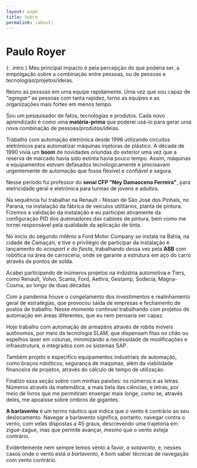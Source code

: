 ```yaml
---
layout: page
title: Sobre
permalink: /about/
---
```

# Paulo Royer
{: .intro }
Meu principal impacto é pela percepção do que poderia ser, a empolgação sobre a combinação entre pessoas, ou de pessoas e tecnologias/projetos/ideias.

Reúno as pessoas em uma equipe rapidamente. Uma vez que sou capaz de *"agregar"* as pessoas com tanta rapidez, torno as equipes e as organizações mais fortes em menos tempo.

Sou um pesquisador de fatos, tecnologias e produtos. Cada novo aprendizado é como uma **matéria-prima** que poderei usá-lo para gerar uma nova combinação de pessoas/produtos/ideias.

Trabalho com automação eletrônica desde 1996 utilizando circuitos eletrônicos para automatizar máquinas injetoras de plástico. A década de 1990 vivia um **boom** de novidades oriundas do exterior uma vez que a reserva de marcado havia sido extinta havia pouco tempo. Assim, máquinas e equipamentos estvam defasados tecnologicamente e precisavam urgentemente de automação que fosse flexível e confiável e segura.

Nesse período fui professor do **senai CFP "Ney Damasceno Ferreira"**, para eletricidade geral e eletrônica para turmas de jovens e adultos.

Na sequência fui trabalhar na Renault - Nissan de São José dos Pinhais, no Paraná, na instalação da fábrica de veículos utilitários, planta de pintura. Fizemos a validação da instalação e eu participei ativamente da configuração PID dos queimadores das cabines de pintura, bem como me tornei responsável pela qualidade da aplicação de tinta.

No inicio do segundo milênio a Ford Motor Company se instala na Bahia, na cidade de Camaçari, e tive o privilégio de participar da instalação e lançamento do *ecosport e do fiesta*, trabalhando dessa vez pela **ABB** com robótica na área de carroceria, onde se garante a estrutura em aço do carro através de pontos de solda.

Acabei participando de inúmeros projetos na indústria automotiva e Tiers, como Renault, Volvo, Scania, Ford, Aethra, Gestamp, Sodecia, Magna-Cosma, ao longo de duas décadas.

Com a pandemia houve o congelamento dos investimentos e realinhamento geral de estratégias, que provocou saída de empresas e fechamento de postos de trabalho. Nesse momento continuei trabalhando com projetos de automação em áreas diferentes, que eu nem pensaria ser capaz.

Hoje trabalho com automação de armazéns através de robôs móveis autônomos, por meio da tecnologia SLAM, que dispensam fitas no chão ou espelhos laser em colunas, minimizando a necessidade de modificações e infraestrutura, e integrados com os sistemas SAP.

Também projeto e especifico equipamentos industriais de automação, como braços robóticos, segurança de máquinas, além da viabilidade financeira de projetos, através do cálculo de tempo de utilização.

Finalizo essa seção *sobre* com minhas paixões: os números e as letras. Números através da matemática, a mais bela das ciências, e letras, por meio de livros que me permitiram enxergar mais longe, como se, através deles, me apoaisse sobre ombros de gigantes. 

**A barlavento** é um termo náutico que indica que o vento é contrário ao seu deslocamento. Navegar a barlavento significa, portanto, navegar contra o vento, com velas dispostas a 45 graus, descrevendo uma trajetória em zigue-zague, mas que permite avançar, mesmo que o vento esteja contrário.

Evidentemente nem sempre temos vento a favor, *a sotavento*, e, nesses casos onde o vento está *a barlavento*, é bom saber técnicas de navegação com vento contrário.